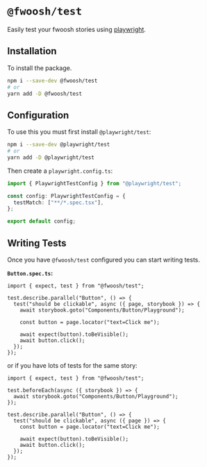 # `@fwoosh/test`

Easily test your fwoosh stories using [playwright](https://playwright.dev).

## Installation

To install the package.

```sh
npm i --save-dev @fwoosh/test
# or
yarn add -D @fwoosh/test
```

## Configuration

To use this you must first install `@playwright/test`:

```sh
npm i --save-dev @playwright/test
# or
yarn add -D @playwright/test
```

Then create a `playwright.config.ts`:

```ts
import { PlaywrightTestConfig } from "@playwright/test";

const config: PlaywrightTestConfig = {
  testMatch: ["**/*.spec.tsx"],
};

export default config;
```

## Writing Tests

Once you have `@fwoosh/test` configured you can start writing tests.

**`Button.spec.ts`:**

```tsx
import { expect, test } from "@fwoosh/test";

test.describe.parallel("Button", () => {
  test("should be clickable", async ({ page, storybook }) => {
    await storybook.goto("Components/Button/Playground");

    const button = page.locator("text=Click me");

    await expect(button).toBeVisible();
    await button.click();
  });
});
```

or if you have lots of tests for the same story:

```tsx
import { expect, test } from "@fwoosh/test";

test.beforeEach(async ({ storybook }) => {
  await storybook.goto("Components/Button/Playground");
});

test.describe.parallel("Button", () => {
  test("should be clickable", async ({ page }) => {
    const button = page.locator("text=Click me");

    await expect(button).toBeVisible();
    await button.click();
  });
});
```
